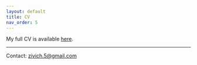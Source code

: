 ```yaml
---
layout: default
title: CV
nav_order: 5
---
```


My full CV is available [here](https://pzivich.github.io/assets/zivich_CV.pdf).

---------------

Contact: zivich.5@gmail.com
